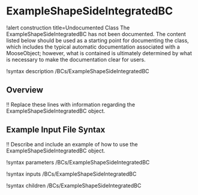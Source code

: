 # ExampleShapeSideIntegratedBC

!alert construction title=Undocumented Class
The ExampleShapeSideIntegratedBC has not been documented. The content listed below should be used as a starting point for
documenting the class, which includes the typical automatic documentation associated with a
MooseObject; however, what is contained is ultimately determined by what is necessary to make the
documentation clear for users.

!syntax description /BCs/ExampleShapeSideIntegratedBC

## Overview

!! Replace these lines with information regarding the ExampleShapeSideIntegratedBC object.

## Example Input File Syntax

!! Describe and include an example of how to use the ExampleShapeSideIntegratedBC object.

!syntax parameters /BCs/ExampleShapeSideIntegratedBC

!syntax inputs /BCs/ExampleShapeSideIntegratedBC

!syntax children /BCs/ExampleShapeSideIntegratedBC
